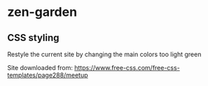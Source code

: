 # zen-garden


## CSS styling

Restyle the current site by changing the main colors too light green 


Site downloaded from: https://www.free-css.com/free-css-templates/page288/meetup
